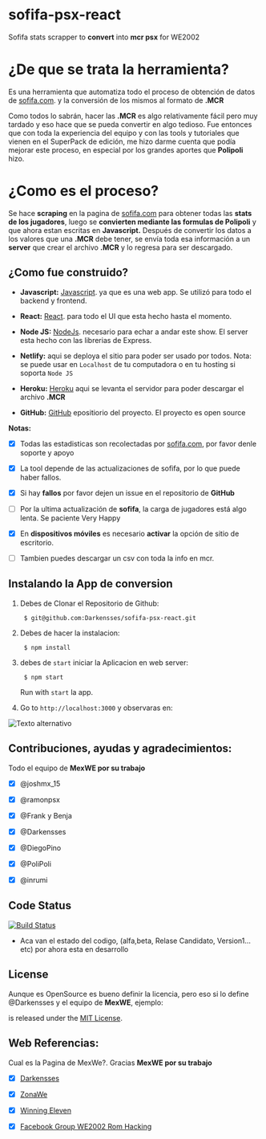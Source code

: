 # sofifa-psx-react
Sofifa stats scrapper to **convert** into **mcr psx** for WE2002


# ¿De que se trata la herramienta?
Es una herramienta que automatiza todo el proceso de obtención de datos de [sofifa.com](https://sofifa.com/). y la conversión de los mismos al formato de **.MCR**

Como todos lo sabrán, hacer las **.MCR** es algo relativamente fácil pero muy tardado y eso hace que se pueda convertir en algo tedioso. Fue entonces que con toda la experiencia del equipo y con las tools y tutoriales que vienen en el SuperPack de edición, me hizo darme cuenta que podía mejorar este proceso, en especial por los grandes aportes que **Polipoli** hizo.



# ¿Como es el proceso?
Se hace **scraping** en la pagina de [sofifa.com](https://sofifa.com/) para obtener todas las **stats de los jugadores**, luego se **convierten mediante las formulas de Polipoli** y que ahora estan escritas en **Javascript.** Después de convertir los datos a los valores que una **.MCR** debe tener, se envía toda esa información a un **server** que crear el archivo **.MCR** y lo regresa para ser descargado.

  
## ¿Como fue construido?
- **Javascript:** [Javascript](https://developer.mozilla.org/es/docs/Web/JavaScript).  ya que es una web app. Se utilizó para todo el backend y frontend.

- **React:** [React](https://es.reactjs.org/). para todo el UI que esta hecho hasta el momento.

- **Node JS:** [NodeJs](https://nodejs.org/es/). necesario para echar a andar este show. El server esta hecho con las librerias de Express.

- **Netlify:**  aqui se deploya el sitio para poder ser usado por todos. 
Nota: se puede usar en `Localhost` de tu computadora o en tu hosting si soporta `Node JS`

- **Heroku:**  [Heroku](https://www.heroku.com/) aqui se levanta el servidor para poder descargar el archivo **.MCR**

- **GitHub:** [GitHub](https://github.com/Darkensses/sofifa-psx-react) epositiorio del proyecto. El proyecto es open source


**Notas:**
- [x] Todas las estadisticas son recolectadas por [sofifa.com](https://sofifa.com/), por favor denle soporte y apoyo
- [x] La tool depende de las actualizaciones de sofifa, por lo que puede haber fallos.
- [x] Si hay **fallos** por favor dejen un issue en el repositorio de **GitHub**
- [ ] Por la ultima actualización de **sofifa**, la carga de jugadores está algo lenta. Se paciente Very Happy
- [x] En **dispositivos móviles** es necesario **activar** la opción de sitio de escritorio.
- [ ] Tambien puedes descargar un csv con toda la info en mcr.



## Instalando la App de conversion

1. Debes de Clonar el Repositorio de Github:

        $ git@github.com:Darkensses/sofifa-psx-react.git

2. Debes de hacer la instalacion:

        $ npm install


3. debes de `start` iniciar la Aplicacion en web server:

        $ npm start

   Run with `start` la app.

4. Go to `http://localhost:3000` y observaras en:

![Texto alternativo](https://i.ibb.co/tKR4Z1L/localhost.png)


## Contribuciones, ayudas y agradecimientos:
Todo el equipo de **MexWE por su trabajo**

- [x] @joshmx_15
- [x] @ramonpsx
- [x] @Frank y Benja
- [x] @Darkensses
- [x] @DiegoPino
- [x] @PoliPoli
- [x] @inrumi 


## Code Status
[![Build Status](https://badge.buildkite.com/ab1152b6a1f6a61d3ea4ec5b3eece8d4c2b830998459c75352.svg?branch=master)](https://buildkite.com/)

- Aca van el estado del codigo, (alfa,beta, Relase Candidato, Version1... etc) por ahora esta en desarrollo

## License
Aunque es OpenSource es bueno definir la licencia, pero eso si lo define @Darkensses y el equipo de **MexWE**, ejemplo:

 is released under the [MIT License](https://opensource.org/licenses/MIT).
 
 ## Web Referencias:
Cual es la Pagina de MexWe?. Gracias **MexWE por su trabajo**

- [x] [Darkensses](https://darkensses.me/)
- [x] [ZonaWe](http://zonawe.forosactivos.net/)
- [x] [Winning Eleven](https://winningeleven-games.com/)
- [x] [Facebook Group WE2002 Rom Hacking](https://www.facebook.com/groups/365322350532665/)



